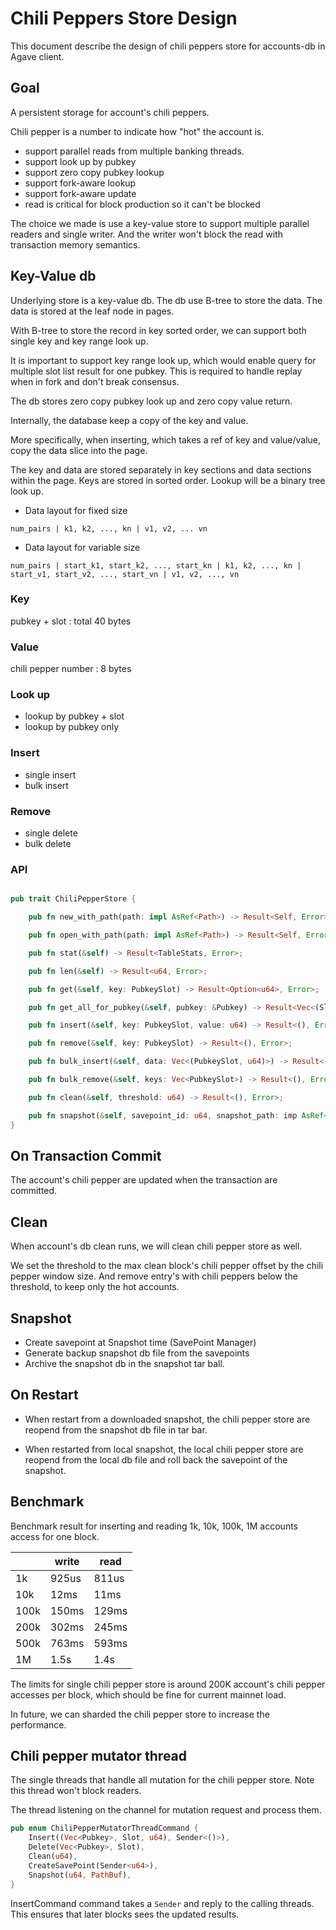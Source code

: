 # Chili Peppers Store Design

This document describe the design of chili peppers store for accounts-db in Agave client.

## Goal

A persistent storage for account's chili peppers.

Chili pepper is a number to indicate how "hot" the account is.

* support parallel reads from multiple banking threads.
* support look up by pubkey
* support zero copy pubkey lookup
* support fork-aware lookup
* support fork-aware update
* read is critical for block production so it can't be blocked

The choice we made is use a key-value store to support multiple parallel readers
and single writer. And the writer won't block the read with transaction memory
semantics.


## Key-Value db

Underlying store is a key-value db. The db use B-tree to store the data. The
data is stored at the leaf node in pages.

With B-tree to store the record in key sorted order, we can support both single key and
key range look up.

It is important to support key range look up, which would enable query for
multiple slot list result for one pubkey. This is required to handle replay when
in fork and don't break consensus.

The db stores zero copy pubkey look up and zero copy value return.

Internally, the database keep a copy of the key and value.

More specifically, when inserting, which takes a ref of key and value/value,
copy the data slice into the page.

The key and data are stored separately in key sections and data sections within
the page. Keys are stored in sorted order. Lookup will be a binary tree look
up.

* Data layout for fixed size

```
num_pairs | k1, k2, ..., kn | v1, v2, ... vn
```

* Data layout for variable size

```
num_pairs | start_k1, start_k2, ..., start_kn | k1, k2, ..., kn | start_v1, start_v2, ..., start_vn | v1, v2, ..., vn
```
<!--
https://github.com/cberner/redb/blob/b879f353218454fd2e806439a43d0c3aae315d06/src/tree_store/btree_base.rs#L778

```
        self.page[key_offset..(key_offset + key.len())].copy_from_slice(key);
        ...
        self.page[offset..(offset + size_of::<u32>())].copy_from_slice(
                &u32::try_from(value_offset + value.len())
                    .unwrap()
                    .to_le_bytes(),
            );
```
-->

### Key

pubkey + slot : total 40 bytes

### Value

chili pepper number : 8 bytes

### Look up

* lookup by pubkey + slot
* lookup by pubkey only

### Insert

* single insert
* bulk insert

### Remove

* single delete
* bulk delete

### API

```rust

pub trait ChiliPepperStore {

    pub fn new_with_path(path: impl AsRef<Path>) -> Result<Self, Error>;

    pub fn open_with_path(path: impl AsRef<Path>) -> Result<Self, Error>;

    pub fn stat(&self) -> Result<TableStats, Error>;

    pub fn len(&self) -> Result<u64, Error>;

    pub fn get(&self, key: PubkeySlot) -> Result<Option<u64>, Error>;

    pub fn get_all_for_pubkey(&self, pubkey: &Pubkey) -> Result<Vec<(Slot, u64)>, Error>;

    pub fn insert(&self, key: PubkeySlot, value: u64) -> Result<(), Error>;

    pub fn remove(&self, key: PubkeySlot) -> Result<(), Error>;

    pub fn bulk_insert(&self, data: Vec<(PubkeySlot, u64)>) -> Result<(), Error>;

    pub fn bulk_remove(&self, keys: Vec<PubkeySlot>) -> Result<(), Error>;

    pub fn clean(&self, threshold: u64) -> Result<(), Error>;

    pub fn snapshot(&self, savepoint_id: u64, snapshot_path: imp AsRef<Path>) -> Result<(), Error>;
}

```

## On Transaction Commit

The account's chili pepper are updated when the transaction are committed.

## Clean

When account's db clean runs, we will clean chili pepper store as well.

We set the threshold to the max clean block's chili pepper offset by the chili
pepper window size. And remove entry's with chili peppers below the threshold,
to keep only the hot accounts.

## Snapshot

* Create savepoint at Snapshot time (SavePoint Manager)
* Generate backup snapshot db file from the savepoints
* Archive the snapshot db in the snapshot tar ball.

## On Restart

* When restart from a downloaded snapshot, the chili pepper store are reopend
from the snapshot db file in tar bar.

* When restarted from local snapshot, the local chili pepper store are reopend from the
local db file and roll back the savepoint of the snapshot.

## Benchmark

Benchmark result for inserting and reading 1k, 10k, 100k, 1M accounts access for
one block.

|    | write | read |
-----|------|-------|
| 1k | 925us   | 811us   |
| 10k | 12ms  | 11ms   |
| 100k | 150ms  | 129ms   |
| 200k | 302ms  | 245ms   |
| 500k | 763ms  | 593ms   |
| 1M | 1.5s  | 1.4s   |

The limits for single chili pepper store is around 200K account's chili pepper
accesses per block, which should be fine for current mainnet load.

In future, we can sharded the chili pepper store to increase the performance.

## Chili pepper mutator thread

The single threads that handle all mutation for the chili pepper store. Note
this thread won't block readers.

The thread listening on the channel for mutation request and process them.

```rust
pub enum ChiliPepperMutatorThreadCommand {
    Insert((Vec<Pubkey>, Slot, u64), Sender<()>),
    Delete(Vec<Pubkey>, Slot),
    Clean(u64),
    CreateSavePoint(Sender<u64>),
    Snapshot(u64, PathBuf),
}
```

InsertCommand command takes a `Sender` and reply to the calling threads. This
ensures that later blocks sees the updated results.
